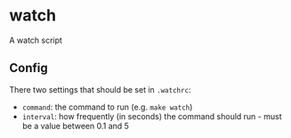 # watch

A watch script

## Config

There two settings that should be set in `.watchrc`:

- `command`: the command to run (e.g. `make watch`)
- `interval`: how frequently (in seconds) the command should run - must be a value between 0.1 and 5
